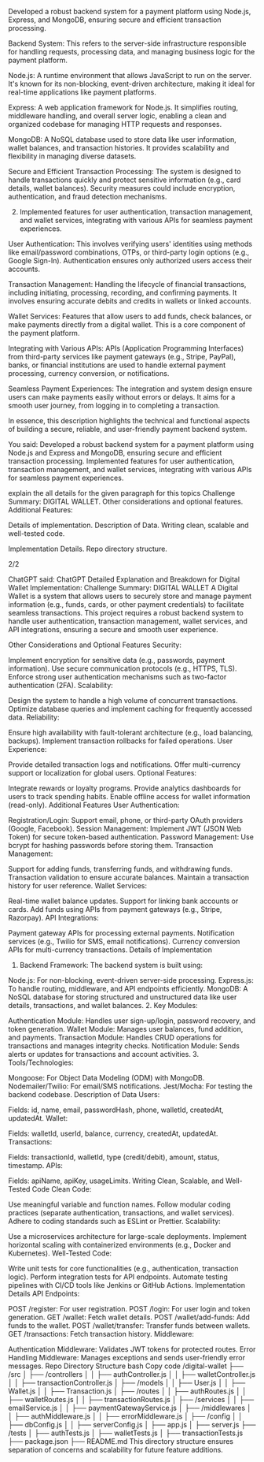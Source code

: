  Developed a robust backend system for a payment platform using Node.js, Express, and MongoDB, ensuring secure and efficient transaction processing.

Backend System: This refers to the server-side infrastructure responsible for handling requests, processing data, and managing business logic for the payment platform.

Node.js: A runtime environment that allows JavaScript to run on the server. It's known for its non-blocking, event-driven architecture, making it ideal for real-time applications like payment platforms.

Express: A web application framework for Node.js. It simplifies routing, middleware handling, and overall server logic, enabling a clean and organized codebase for managing HTTP requests and responses.

MongoDB: A NoSQL database used to store data like user information, wallet balances, and transaction histories. It provides scalability and flexibility in managing diverse datasets.

Secure and Efficient Transaction Processing: The system is designed to handle transactions quickly and protect sensitive information (e.g., card details, wallet balances). Security measures could include encryption, authentication, and fraud detection mechanisms.

2. Implemented features for user authentication, transaction management, and wallet services, integrating with various APIs for seamless payment experiences.

User Authentication: This involves verifying users' identities using methods like email/password combinations, OTPs, or third-party login options (e.g., Google Sign-In). Authentication ensures only authorized users access their accounts.

Transaction Management: Handling the lifecycle of financial transactions, including initiating, processing, recording, and confirming payments. It involves ensuring accurate debits and credits in wallets or linked accounts.

Wallet Services: Features that allow users to add funds, check balances, or make payments directly from a digital wallet. This is a core component of the payment platform.

Integrating with Various APIs: APIs (Application Programming Interfaces) from third-party services like payment gateways (e.g., Stripe, PayPal), banks, or financial institutions are used to handle external payment processing, currency conversion, or notifications.

Seamless Payment Experiences: The integration and system design ensure users can make payments easily without errors or delays. It aims for a smooth user journey, from logging in to completing a transaction.

In essence, this description highlights the technical and functional aspects of building a secure, reliable, and user-friendly payment backend system.






You said:
Developed a robust backend system for a payment platform using Node.js and Express and MongoDB, ensuring secure and efficient transaction processing.
Implemented features for user authentication, transaction management, and wallet services, integrating with various APIs for seamless payment experiences.

explain the all details for the given paragraph for this topics
Challenge Summary: DIGITAL WALLET.
Other considerations and optional features.
Additional Features:

Details of implementation.
Description of Data.
Writing clean, scalable and well-tested code.

Implementation Details.
Repo directory structure.

2/2

ChatGPT said:
ChatGPT
Detailed Explanation and Breakdown for Digital Wallet Implementation:
Challenge Summary: DIGITAL WALLET
A Digital Wallet is a system that allows users to securely store and manage payment information (e.g., funds, cards, or other payment credentials) to facilitate seamless transactions. This project requires a robust backend system to handle user authentication, transaction management, wallet services, and API integrations, ensuring a secure and smooth user experience.

Other Considerations and Optional Features
Security:

Implement encryption for sensitive data (e.g., passwords, payment information).
Use secure communication protocols (e.g., HTTPS, TLS).
Enforce strong user authentication mechanisms such as two-factor authentication (2FA).
Scalability:

Design the system to handle a high volume of concurrent transactions.
Optimize database queries and implement caching for frequently accessed data.
Reliability:

Ensure high availability with fault-tolerant architecture (e.g., load balancing, backups).
Implement transaction rollbacks for failed operations.
User Experience:

Provide detailed transaction logs and notifications.
Offer multi-currency support or localization for global users.
Optional Features:

Integrate rewards or loyalty programs.
Provide analytics dashboards for users to track spending habits.
Enable offline access for wallet information (read-only).
Additional Features
User Authentication:

Registration/Login: Support email, phone, or third-party OAuth providers (Google, Facebook).
Session Management: Implement JWT (JSON Web Token) for secure token-based authentication.
Password Management: Use bcrypt for hashing passwords before storing them.
Transaction Management:

Support for adding funds, transferring funds, and withdrawing funds.
Transaction validation to ensure accurate balances.
Maintain a transaction history for user reference.
Wallet Services:

Real-time wallet balance updates.
Support for linking bank accounts or cards.
Add funds using APIs from payment gateways (e.g., Stripe, Razorpay).
API Integrations:

Payment gateway APIs for processing external payments.
Notification services (e.g., Twilio for SMS, email notifications).
Currency conversion APIs for multi-currency transactions.
Details of Implementation
1. Backend Framework:
The backend system is built using:

Node.js: For non-blocking, event-driven server-side processing.
Express.js: To handle routing, middleware, and API endpoints efficiently.
MongoDB: A NoSQL database for storing structured and unstructured data like user details, transactions, and wallet balances.
2. Key Modules:

Authentication Module: Handles user sign-up/login, password recovery, and token generation.
Wallet Module: Manages user balances, fund addition, and payments.
Transaction Module: Handles CRUD operations for transactions and manages integrity checks.
Notification Module: Sends alerts or updates for transactions and account activities.
3. Tools/Technologies:

Mongoose: For Object Data Modeling (ODM) with MongoDB.
Nodemailer/Twilio: For email/SMS notifications.
Jest/Mocha: For testing the backend codebase.
Description of Data
Users:

Fields: id, name, email, passwordHash, phone, walletId, createdAt, updatedAt.
Wallet:

Fields: walletId, userId, balance, currency, createdAt, updatedAt.
Transactions:

Fields: transactionId, walletId, type (credit/debit), amount, status, timestamp.
APIs:

Fields: apiName, apiKey, usageLimits.
Writing Clean, Scalable, and Well-Tested Code
Clean Code:

Use meaningful variable and function names.
Follow modular coding practices (separate authentication, transactions, and wallet services).
Adhere to coding standards such as ESLint or Prettier.
Scalability:

Use a microservices architecture for large-scale deployments.
Implement horizontal scaling with containerized environments (e.g., Docker and Kubernetes).
Well-Tested Code:

Write unit tests for core functionalities (e.g., authentication, transaction logic).
Perform integration tests for API endpoints.
Automate testing pipelines with CI/CD tools like Jenkins or GitHub Actions.
Implementation Details
API Endpoints:

POST /register: For user registration.
POST /login: For user login and token generation.
GET /wallet: Fetch wallet details.
POST /wallet/add-funds: Add funds to the wallet.
POST /wallet/transfer: Transfer funds between wallets.
GET /transactions: Fetch transaction history.
Middleware:

Authentication Middleware: Validates JWT tokens for protected routes.
Error Handling Middleware: Manages exceptions and sends user-friendly error messages.
Repo Directory Structure
bash
Copy code
/digital-wallet
├── /src
│   ├── /controllers
│   │   ├── authController.js
│   │   ├── walletController.js
│   │   ├── transactionController.js
│   ├── /models
│   │   ├── User.js
│   │   ├── Wallet.js
│   │   ├── Transaction.js
│   ├── /routes
│   │   ├── authRoutes.js
│   │   ├── walletRoutes.js
│   │   ├── transactionRoutes.js
│   ├── /services
│   │   ├── emailService.js
│   │   ├── paymentGatewayService.js
│   ├── /middlewares
│   │   ├── authMiddleware.js
│   │   ├── errorMiddleware.js
│   ├── /config
│   │   ├── dbConfig.js
│   │   ├── serverConfig.js
│   ├── app.js
│   ├── server.js
├── /tests
│   ├── authTests.js
│   ├── walletTests.js
│   ├── transactionTests.js
├── package.json
├── README.md
This directory structure ensures separation of concerns and scalability for future feature additions.
